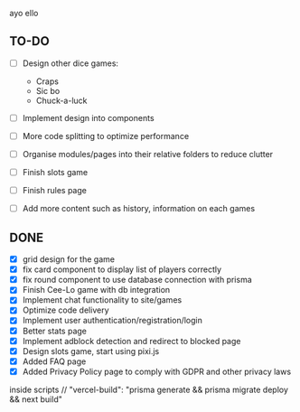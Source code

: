 ayo ello

## TO-DO
- [ ] Design other dice games:
    - Craps
    - Sic bo
    - Chuck-a-luck

- [ ] Implement design into components
- [ ] More code splitting to optimize performance
- [ ] Organise modules/pages into their relative folders to reduce clutter
- [ ] Finish slots game
- [ ] Finish rules page
- [ ] Add more content such as history, information on each games

## DONE
- [X] grid design for the game
- [X] fix card component to display list of players correctly
- [X] fix round component to use database connection with prisma
- [X] Finish Cee-Lo game with db integration
- [X] Implement chat functionality to site/games
- [X] Optimize code delivery
- [X] Implement user authentication/registration/login
- [X] Better stats page
- [X] Implement adblock detection and redirect to blocked page
- [X] Design slots game, start using pixi.js
- [X] Added FAQ page
- [X] Added Privacy Policy page to comply with GDPR and other privacy laws

inside scripts
    // "vercel-build": "prisma generate && prisma migrate deploy && next build"
